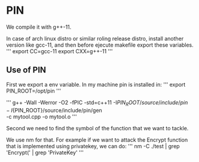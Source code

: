 

# PIN

We compile it with g++-11.

In case of arch linux distro or similar roling release distro, install another version
like gcc-11, and then before ejecute makefile export these variables.
'''
export CC=gcc-11
export CXX=g++-11
'''

## Use of PIN

First we export a env variable.
In my machine pin is installed in:
'''
export PIN_ROOT=/opt/pin
'''

'''
g++ -Wall -Werror -O2 -fPIC -std=c++11 -I${PIN_ROOT}/source/include/pin \
    -I${PIN_ROOT}/source/include/pin/gen \
    -c mytool.cpp -o mytool.o
'''


Second we need to find the symbol of the function that we want to tackle.

We use nm for that.
For example if we want to attack the Encrypt function that is implemented using privatekey, we
can do:
'''
nm -C ./test | grep 'Encrypt(' | grep 'PrivateKey'
'''

